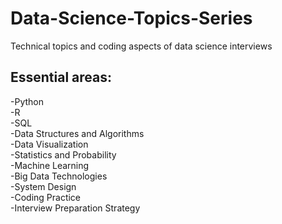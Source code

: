 # Data-Science-Topics-Series
Technical topics and coding aspects of data science interviews
## Essential areas:
-Python <br/>
-R <br/>
-SQL <br/>
-Data Structures and Algorithms <br/>
-Data Visualization <br/>
-Statistics and Probability<br/>
-Machine Learning <br/>
-Big Data Technologies<br/>
-System Design <br/>
-Coding Practice <br/>
-Interview Preparation Strategy <br/>
